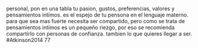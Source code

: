 personal, pon en una tabla tu pasion, gustos, preferencias, valores y pensamientos intimos. es el espejo de tu pensona en el lenguaje materno.
para que sea mas fuerte necesita ser compartido, pero como se trata de pensamientos intimos es un pequeño riezgo, por eso se recomienda compartirlo con personas de confianza. tambien lo que quieres llegar a ser.
#Atkinson2014 77
